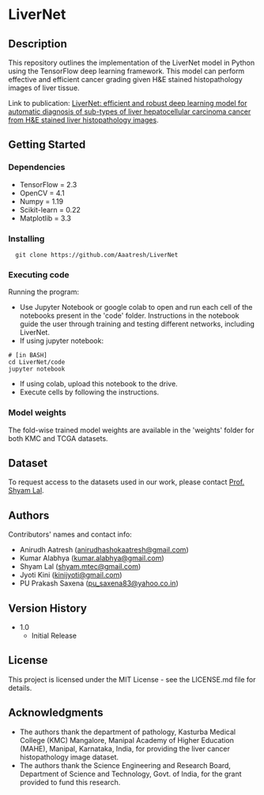 # LiverNet

## Description
This repository outlines the implementation of the LiverNet model in Python using the TensorFlow deep learning framework. This model can perform effective and efficient cancer grading given H&E stained histopathology images of liver tissue.

Link to publication: [LiverNet: efficient and robust deep learning model for automatic
diagnosis of sub-types of liver hepatocellular carcinoma cancer from
H&E stained liver histopathology images](https://link.springer.com/article/10.1007/s11548-021-02410-4).

## Getting Started

### Dependencies
* TensorFlow = 2.3
* OpenCV = 4.1
* Numpy = 1.19
* Scikit-learn = 0.22
* Matplotlib = 3.3

### Installing
```
  git clone https://github.com/Aaatresh/LiverNet
```

### Executing code

Running the program:
* Use Jupyter Notebook or google colab to open and run each cell of the notebooks present in the 'code' folder. Instructions in the notebook guide the user through training and testing different networks, including LiverNet.
* If using jupyter notebook:
```
# [in BASH]
cd LiverNet/code 
jupyter notebook
```
* If using colab, upload this notebook to the drive.
* Execute cells by following the instructions.

### Model weights
The fold-wise trained model weights are available in the 'weights' folder for both KMC and TCGA datasets.


## Dataset
To request access to the datasets used in our work, please contact [Prof. Shyam Lal](https://ece.nitk.ac.in/faculty/shyam-lal).

## Authors

Contributors' names and contact info:
* Anirudh Aatresh ([anirudhashokaatresh@gmail.com](mailto:anirudhashokaatresh@gmail.com))
* Kumar Alabhya ([kumar.alabhya@gmail.com](mailto:kumar.alabhya@gmail.com))
* Shyam Lal ([shyam.mtec@gmail.com](mailto:shyam.mtec@gmail.com))
* Jyoti Kini ([kinijyoti@gmail.com](mailto:kinijyoti@gmail.com))
* PU Prakash Saxena ([pu_saxena83@yahoo.co.in](mailto:pu_saxena83@yahoo.co.in))

## Version History
* 1.0
    * Initial Release

## License
This project is licensed under the MIT License - see the LICENSE.md file for details.

## Acknowledgments
* The authors thank the department of 
pathology, Kasturba Medical College (KMC) Mangalore, Manipal
Academy of Higher Education (MAHE), Manipal, Karnataka, India,
for providing the liver cancer histopathology image dataset.
* The authors thank the Science Engineering and Research Board, Department of Science and Technology, 
Govt. of India, for the grant provided to fund this research. 
